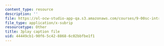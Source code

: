 ```yaml
---
content_type: resource
description: ''
file: https://ol-ocw-studio-app-qa.s3.amazonaws.com/courses/9-00sc-introduction-to-psychology-fall-2011/44449cb190f65c4288686c02bbfbe1f1_SXzdOK_J-xE.vtt
file_type: application/x-subrip
resourcetype: Other
title: 3play caption file
uid: 44449cb1-90f6-5c42-8868-6c02bbfbe1f1
---
```

